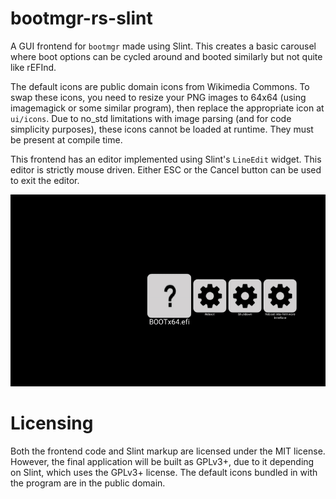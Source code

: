 # bootmgr-rs-slint

A GUI frontend for `bootmgr` made using Slint. This creates a basic carousel where boot options can be cycled around and booted similarly but not quite like rEFInd.

The default icons are public domain icons from Wikimedia Commons. To swap these icons, you need to resize your PNG images to 64x64 (using imagemagick or some similar program), then replace the appropriate icon at `ui/icons`. Due to no_std limitations with image parsing (and for code simplicity purposes), these icons cannot be loaded at runtime. They must be present at compile time.

This frontend has an editor implemented using Slint's `LineEdit` widget. This editor is strictly mouse driven. Either ESC or the Cancel button can be used to exit the editor.

![rEFInd-ish carousel boot manager](/images/bootmgr-rs-slint.gif)

# Licensing

Both the frontend code and Slint markup are licensed under the MIT license. However, the final application will be built as GPLv3+, due to it depending on Slint, which uses the GPLv3+ license. The default icons bundled in with the program are in the public domain.